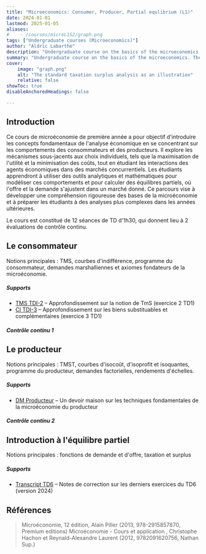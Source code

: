 ```yaml
---
title: "Microeconomics: Consumer, Producer, Partial equlibrium (L1)"
date: 2024-01-01
lastmod: 2025-01-05
aliases: 
#    - /courses/microL1S2/graph.png
tags: ["Undergraduate courses (Microeconomics)"]
author: "Aldric Labarthe"
description: "Undergraduate course on the basics of the microeconomics. The course is given in French at Université Panthéon-Sorbonne." 
summary: "Undergraduate course on the basics of the microeconomics. The course is given in French at Université Panthéon-Sorbonne." 
cover:
    image: "graph.png"
    alt: "The standard taxation surplus analysis as an illustration"
    relative: false
showToc: true
disableAnchoredHeadings: false

---
```


## Introduction

Ce cours de microéconomie de première année a pour objectif d'introduire les concepts fondamentaux de l'analyse économique en se concentrant sur les comportements des consommateurs et des producteurs. Il explore les mécanismes sous-jacents aux choix individuels, tels que la maximisation de l'utilité et la minimisation des coûts, tout en étudiant les interactions des agents économiques dans des marchés concurrentiels. Les étudiants apprendront à utiliser des outils analytiques et mathématiques pour modéliser ces comportements et pour calculer des équilibres partiels, où l'offre et la demande s'ajustent dans un marché donné. Ce parcours vise à développer une compréhension rigoureuse des bases de la microéconomie et à préparer les étudiants à des analyses plus complexes dans les années ultérieures.

Le cours est constitué de 12 séances de TD d'1h30, qui donnent lieu à 2 évaluations de contrôle continu. 


## Le consommateur

Notions principales : TMS, courbes d'indifférence, programme du consommateur, demandes marshalliennes et axiomes fondateurs de la microéconomie.

##### Supports

+ [TMS TDI-2](td1.2TMSALABARTHE.pdf) – Approfondissement sur la notion de TmS (exercice 2 TD1)
+ [CI TDI-3](td1.3CIALABARTHE.pdf) – Approfondissement sur les biens substituables et complémentaires (exercice 3 TD1)

##### Contrôle continu 1

<!--+ [Lecture note 1](lecture1.pdf)-->

## Le producteur

Notions principales : TMST, courbes d'isocoût, d'isoprofit et isoquantes, programme du producteur, demandes factorielles, rendements d'échelles.

##### Supports

+ [DM Producteur](DMProdALABARTHE.pdf) – Un devoir maison sur les techniques fondamentales de la microéconomie du producteur

##### Contrôle continu 2

<!--+ [Lecture note 1](lecture1.pdf)-->

## Introduction à l'équilibre partiel

Notions principales : fonctions de demande et d'offre, taxation et surplus

##### Supports

+ [Transcript TD6](transcriptTD6-18av24.pdf) – Notes de correction sur les derniers exercices du TD6 (version 2024)

## Références


> Microéconomie, 12 édition, Alain Piller (2013, 978-2915857870, Premium editions)
> Microéconomie - Cours et application , Christophe Hachon et Reynald-Alexandre Laurent (2012, 9782091620756, Nathan Sup.)


